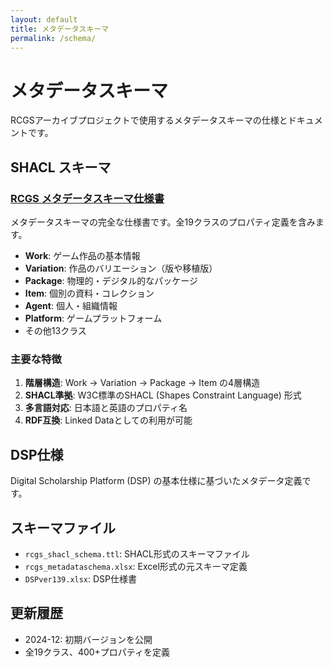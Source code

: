 ```yaml
---
layout: default
title: メタデータスキーマ
permalink: /schema/
---
```


# メタデータスキーマ

RCGSアーカイブプロジェクトで使用するメタデータスキーマの仕様とドキュメントです。

## SHACL スキーマ

### [RCGS メタデータスキーマ仕様書](rcgs_schema_specification)
メタデータスキーマの完全な仕様書です。全19クラスのプロパティ定義を含みます。

- **Work**: ゲーム作品の基本情報
- **Variation**: 作品のバリエーション（版や移植版）
- **Package**: 物理的・デジタル的なパッケージ
- **Item**: 個別の資料・コレクション
- **Agent**: 個人・組織情報
- **Platform**: ゲームプラットフォーム
- その他13クラス

### 主要な特徴

1. **階層構造**: Work → Variation → Package → Item の4層構造
2. **SHACL準拠**: W3C標準のSHACL (Shapes Constraint Language) 形式
3. **多言語対応**: 日本語と英語のプロパティ名
4. **RDF互換**: Linked Dataとしての利用が可能

## DSP仕様

Digital Scholarship Platform (DSP) の基本仕様に基づいたメタデータ定義です。

## スキーマファイル

- `rcgs_shacl_schema.ttl`: SHACL形式のスキーマファイル
- `rcgs_metadataschema.xlsx`: Excel形式の元スキーマ定義
- `DSPver139.xlsx`: DSP仕様書

## 更新履歴

- 2024-12: 初期バージョンを公開
- 全19クラス、400+プロパティを定義
